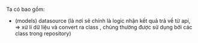 <!-- @format -->

Ta có bao gồm:

-   (models) datasource (là nơi sẽ chính là logic nhận kết quả trả về từ api, => xử lí dữ liệu và convert ra class , chúng thường được sử dụng bởi các class trong repository)
